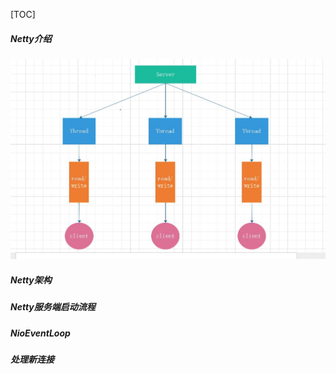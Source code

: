 [TOC]



##### Netty介绍

![bio-model](../images/netty/bio-model.jpg)

##### Netty架构

##### Netty服务端启动流程

##### NioEventLoop

##### 处理新连接

